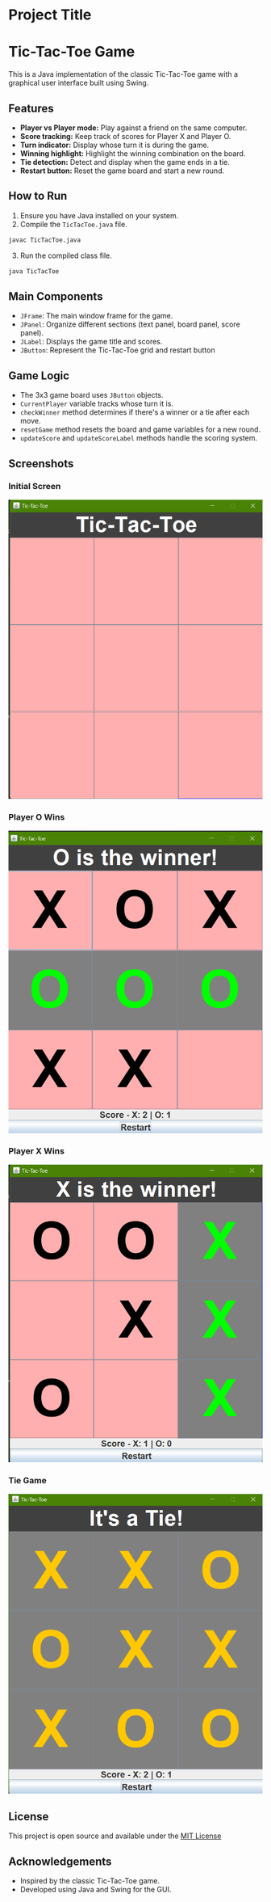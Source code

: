 # Project Title


# Tic-Tac-Toe Game

This is a Java implementation of the classic Tic-Tac-Toe game with a graphical user interface built using Swing.

## Features

- **Player vs Player mode:** Play against a friend on the same computer.
- **Score tracking:** Keep track of scores for Player X and Player O.
- **Turn indicator:** Display whose turn it is during the game.
- **Winning highlight:** Highlight the winning combination on the board.
- **Tie detection:** Detect and display when the game ends in a tie.
- **Restart button:** Reset the game board and start a new round.

## How to Run

1. Ensure you have Java installed on your system.
2. Compile the `TicTacToe.java` file.

```sh
javac TicTacToe.java
```
3. Run the compiled class file.

```bash
java TicTacToe

```


## Main Components
- `JFrame`: The main window frame for the game.
- `JPanel`: Organize different sections (text panel, board panel, score panel).
- `JLabel`: Displays the game title and scores.
- `JButton`: Represent the Tic-Tac-Toe grid and restart button

## Game Logic
- The 3x3 game board uses `JButton` objects.
- `CurrentPlayer` variable tracks whose turn it is.
- `checkWinner` method determines if there's a winner or a tie after each move.
- `resetGame` method  resets the board and game variables for a new round.
- `updateScore` and `updateScoreLabel` methods handle the scoring system.
## **Screenshots**
### Initial Screen
![App Screenshot](Screenshot/Screenshotsidle.png)

### Player O Wins
![App Screenshot](Screenshot/Screenshotswinner0.png)

### Player X Wins
![App Screenshot](Screenshot/ScreenshotswinnerX.png)

### Tie Game
![App Screenshot](Screenshot/Screenshottie.png)
## License

This project is open source and available under the [MIT License](https://choosealicense.com/licenses/mit/)


## Acknowledgements

 - Inspired by the classic Tic-Tac-Toe game.
 - Developed using Java and Swing for the GUI.

